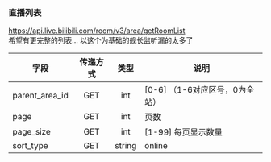 ### 直播列表
<https://api.live.bilibili.com/room/v3/area/getRoomList>    
希望有更完整的列表...  以这个为基础的舰长监听漏的太多了

|   字段   |  传递方式 |    类型   |  说明  |
|---------|:-----------:|:--------:| ------ |
| parent_area_id |      GET       |     int       |  [0-6] （1-6对应区号，0为全站） |
|  page                |      GET      |     int       | 页数                                                 |
|  page_size   |           GET       |     int      | [1-99] 每页显示数量 |
|  sort_type    |           GET       |  string    | online  |
